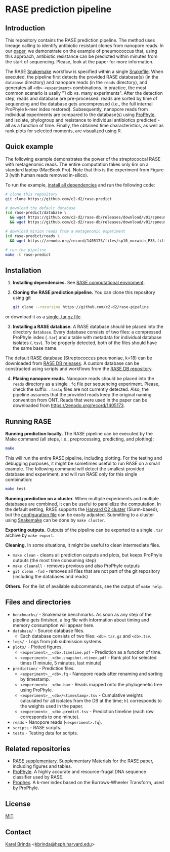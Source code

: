 # RASE prediction pipeline


## Introduction

This repository contains the RASE prediction pipeline. The method uses lineage
calling to identify antibiotic resistant clones from nanopore reads. In our
[paper](https://www.biorxiv.org/content/early/2018/08/29/403204), we
demonstrate on the example of pneumococcus that, using this approach,
antibiotic resistance can be predicted within minutes from the start of
sequencing. Please, look at the paper for more information.

The RASE [Snakemake](https://snakemake.readthedocs.io/) workflow is specified
within a single [Snakefile](Snakefile). When executed, the pipeline first
detects the provided RASE database(s) (in the `database` directory) and
nanopore reads (in the `reads` directory), and generates all
`<db>`-`<experiment>` combinations. In practice, the most common scenario is
usally "1 db vs. many experiments". After the detection step, reads and
database are pre-processed: reads are sorted by time of sequencing and the
database gets uncompressed (i.e., the full internal ProPhyle k-mer index
restored).  Subsequently, nanopore reads from individual experiments are
compared to the database(s) using [ProPhyle](http://prophyle.github.io), and
isolate, phylogroup and resistance to individual antibiotics predicted - all
as a function of time.  Finally, the obtained time characteristics, as well as
rank plots for selected moments, are visualized using R.


## Quick example

The following example demonstrates the power of the streptococcal RASE with metagenomic reads.
The entire computation takes only 6m on a standard laptop (MacBook Pro). Note
that this is the experiment from Figure 3 (with human reads removed in-silico).

To run the example, [install all
dependencies](https://github.com/c2-d2/rase/blob/master/environment.md) and run
the following code:


```bash
# clone this repository
git clone https://github.com/c2-d2/rase-predict

# download the default database
(cd rase-predict/database \
  && wget https://github.com/c2-d2/rase-db/releases/download/v01/spneumoniae_sparc.k18.tar.gz \
  && wget https://github.com/c2-d2/rase-db/releases/download/v01/spneumoniae_sparc.k18.tsv)

# download minion reads from a metagenomic experiment
(cd rase-predict/reads \
  && wget https://zenodo.org/record/1405173/files/sp10_norwich_P33.filtered.fq)

# run the pipeline
make -C rase-predict
```


## Installation

1) **Installing dependencies.** See [RASE computational
   enviroment](environment.md).

2) **Cloning the RASE prediction pipeline.**
    You can clone this repository using git

    ```bash
    git clone --recursive https://github.com/c2-d2/rase-pipeline
    ```

  or download it as a [single .tar.gz
  file](https://github.com/c2-d2/rase-predict/archive/master.tar.gz).

3) **Installing a RASE database.** A RASE database should be placed into the
  directory `database`.  Every database consists of two files: a compressed
  ProPhyle index (`.tar`) and a table with metadata for individual database
  isolates (`.tsv`). To be properly detected, both of the files should have the
  same base name.

  The default RASE database (Streptococcus pneumoniae, k=18) can be downloaded
  from [RASE DB releases](https://github.com/c2-d2/rase-db/releases). A custom
  database can be constructed using scripts and workflows from the [RASE DB
  repository](https://github.com/c2-d2/rase-db).

4) **Placing nanopore reads.** Nanopore reads should be placed into the `reads`
  directory as a single `.fq` file per sequencing experiment. Please, check the
  suffix: `.fastq` files are not currently detected. Also, the pipeline assumes
  that the provided reads keep the original naming convention from ONT. Reads
  that were used in the paper can be downloaded from
  https://zenodo.org/record/1405173.


## Running RASE

**Running prediction locally.** The RASE pipeline can be executed by the Make
command (all steps, i.e., preprocessing, predicting, and plotting):

```bash
make
```

This will run the entire RASE pipeline, including plotting. For the testing and
debugging purposes, it might be sometimes useful to run RASE on a small
example. The following command will detect the smallest provided database and
experiment, and will run RASE only for this single combination:

```bash
make test
```

**Running prediction on a cluster.** When multiple experiments and multiple
databases are combined, it can be useful to parallelize the computation. In the
default setting, RASE supports the [Harvard O2
cluster](https://rc.hms.harvard.edu/#cluster) (Slurm-based), but the
[configuration file](cluster.json) can be easily adjusted. Submitting to a
cluster using
[Snakemake](https://snakemake.readthedocs.io/en/stable/executable.html#cluster-execution)
can be done by `make cluster`.

**Exporting outputs.** Outputs of the pipeline can be exported to a single
`.tar` archive by `make export`.

**Cleaning.** In some situations, it might be useful to clean intermediate
files.

* `make clean` - cleans all prediction outputs and plots, but keeps ProPhyle
  outputs (the most time consuming step)
* `make cleanall` - removes previous and also ProPhyle outputs
* `git clean -fxd` - removes all files that are not part of the git repository
  (including the databases and reads)


**Others.** For the list of available subcommands, see the output of `make
help`.


## Files and directories

* `benchmarks/` - Snakemake benchmarks. As soon as any step of the pipeline
  gets finished, a log file with information about timing and memory
  consumption will appear here.
* `database/` - Source database files.
   - Each database consists of two files: `<db>.tar.gz` and `<db>.tsv`.
* `logs/` - Logs from job submission systems.
* `plots/` - Plotted figures.
   - `<experiment>__<db>.timeline.pdf` - Prediction as a function of time.
   - `<experiment>__<db>.snapshot.<time>.pdf` - Rank plot for selected times (1
   minute, 5 minutes, last minute)
* `prediction/` - Prediction files.
   - `<experiment>__<db>.fq` - Nanopore reads after renaming and sorting by
   timestamp.
   - `<experiment>__<db>.bam` - Reads mapped onto the phylogenetic tree using
   ProPhyle.
   - `<experiment>__<db>/<timestamp>.tsv` - Cumulative weights calculated for
   all isolates from the DB at the time; `h1` corresponds to the weights used
   in the paper.
   - `<experiment>__<db>.predict.tsv` - Prediction timeline (each row
   corresponds to one minute).
* `reads` - Nanopore reads (`<experiment>.fq`).
* `scripts` - RASE scripts.
* `tests` - Testing data for scripts.


## Related repositories

* [RASE supplementary](http://github.com/c2-d2/rase-supplement). Supplementary Materials for the RASE paper, including figures and tables.
* [ProPhyle](http://prophyle.github.io). A highly accurate and resource-frugal DNA sequence classifier used by RASE.
* [Prophex](http://github.com/prophyle/prophex). A k-mer index based on the Burrows-Wheeler Transform, used by ProPhyle.


## License

[MIT](LICENSE).


## Contact

[Karel Brinda](https://scholar.harvard.edu/brinda) \<kbrinda@hsph.harvard.edu\>

